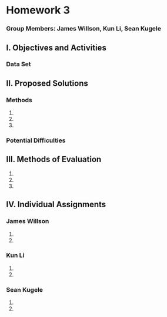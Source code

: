 # Homework 3
### Group Members: James Willson, Kun Li, Sean Kugele

## I. Objectives and Activities

### Data Set


## II. Proposed Solutions

### Methods

1.
2.
3.


### Potential Difficulties

## III. Methods of Evaluation

1.
2.
3.

## IV. Individual Assignments


### James Willson
1.
2.


### Kun Li
1.
2.

### Sean Kugele
1.
2.
